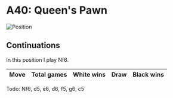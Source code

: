 # A40: Queen's Pawn

![Position](https://chessboardimage.com/rnbqkbnr/pppppppp/8/8/3P4/8/PPP1PPPP/RNBQKBNR.png)

## Continuations

In this position I play Nf6.

Move                | Total games | White wins | Draw | Black wins
--------------------|-------------|------------|------|-----------

Todo: Nf6, d5, e6, d6, f5, g6, c5
